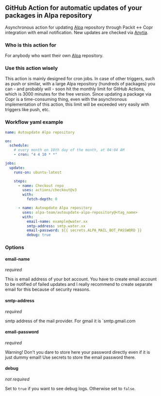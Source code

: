 ## GitHub Action for automatic updates of your packages in Alpa repository

Asynchronous action for updating [Alpa](https://github.com/alpa-team)
repository through Packit <-> Copr
integration with email notification. New updates are checked via
[Anytia](https://release-monitoring.org/).

### Who is this action for

For anybody who want their own [Alpa](https://github.com/alpa-team) repository.

### Use this action wisely

This action is mainly designed for cron jobs. In case of other triggers, such
as push or similar, with a large Alpa repository (hundreds of packages) you
can - and probably will - soon hit the monthly limit for GitHub Actions, which
is 3000 minutes for the free version. Since updating a package via Copr is
a time-consuming thing, even with the asynchronous implementation of this
action, this limit will be exceeded very easily with triggers like push, etc.

### Workflow yaml example

```yaml
name: Autoupdate Alpa repository

on:
  schedule:
    # every month on 10th day of the month, at 04:04 AM
    - cron: "4 4 10 * *"

jobs:
  update:
    runs-on: ubuntu-latest

    steps:
      - name: Checkout repo
        uses: actions/checkout@v3
        with:
          fetch-depth: 0

      - name: Autoupdate Alpa repository
        uses: alpa-team/autoupdate-alpa-repository@<tag_name>
        with:
          email-name: example@water.xx
          smtp-address: smtp.water.xx
          email-password: ${{ secrets.ALPA_MAIL_BOT_PASSWORD }}
          debug: true
```

### Options

#### email-name

_required_

This is email address of your bot account. You have to create email account
to be notified of failed updates and I really recommend to create separate
email for this because of security reasons.

#### smtp-address

_required_

smtp address of the mail provider. For gmail it is `smtp.gmail.com

#### email-password

_required_

Warning! Don't you dare to store here your password directly even if it is
just dummy email! Use secrets to store the email password there.

#### debug

_not required_

Set to `true` if you want to see debug logs. Otherwise set to `false`.

